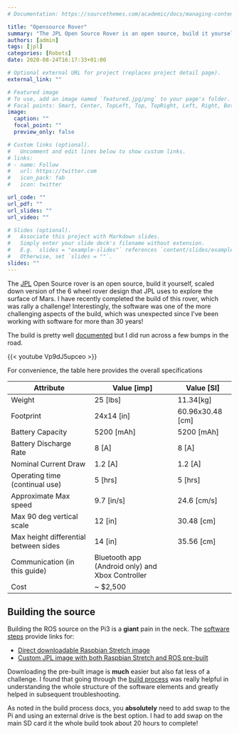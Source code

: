 ```yaml
---
# Documentation: https://sourcethemes.com/academic/docs/managing-content/

title: "Opensource Rover"
summary: "The JPL Open Source Rover is an open source, build it yourself, scaled down version of the 6 wheel rover design that JPL uses to explore the surface of Mars."
authors: [admin]
tags: [jpl]
categories: [Robots]
date: 2020-08-24T16:17:33+01:00

# Optional external URL for project (replaces project detail page).
external_link: ""

# Featured image
# To use, add an image named `featured.jpg/png` to your page's folder.
# Focal points: Smart, Center, TopLeft, Top, TopRight, Left, Right, BottomLeft, Bottom, BottomRight.
image:
  caption: ""
  focal_point: ""
  preview_only: false

# Custom links (optional).
#   Uncomment and edit lines below to show custom links.
# links:
# - name: Follow
#   url: https://twitter.com
#   icon_pack: fab
#   icon: twitter

url_code: ""
url_pdf: ""
url_slides: ""
url_video: ""

# Slides (optional).
#   Associate this project with Markdown slides.
#   Simply enter your slide deck's filename without extension.
#   E.g. `slides = "example-slides"` references `content/slides/example-slides.md`.
#   Otherwise, set `slides = ""`.
slides: ""
---
```


The [JPL](https://www.jpl.nasa.gov/) Open Source rover is an open source, build it yourself, scaled down version of the 6 wheel rover design that JPL uses to explore the surface of Mars. I have recently completed the build of this rover, which was rally a challenge! Interestingly, the software was one of the more challenging aspects of the build, which was unexpected since I've been working with software for more than 30 years!

The build is pretty well [documented](https://github.com/nasa-jpl/open-source-rover) but I did run across a few bumps in the road.

{{< youtube Vp9dJ5upceo >}}

For convenience, the table here provides the overall specifications

| Attribute              |Value [imp] | Value [SI] |
| ----------             |-----      | -------------  |
| Weight                 | 25 [lbs]    | 11.34[kg]        |
| Footprint              | 24x14 [in]  | 60.96x30.48 [cm] |
| Battery Capacity       | 5200 [mAh]  | 5200 [mAh]       |
| Battery Discharge Rate | 8 [A]       | 8 [A]            |
| Nominal Current Draw   | 1.2 [A]     | 1.2 [A]          |
| Operating time (continual use)        | 5 [hrs]   | 5 [hrs] |
| Approximate Max speed  | 9.7 [in/s]  | 24.6 [cm/s]      |
| Max 90 deg vertical scale | 12 [in]   | 30.48 [cm]      |
| Max height differential between sides | 14 [in] | 35.56 [cm] |
| Communication (in this guide) | Bluetooth app (Android only) and Xbox Controller| |
| Cost                   | ~ $2,500     |                 |

## Building the source

Building the ROS source on the Pi3 is a **giant** pain in the neck. The [software steps](https://github.com/nasa-jpl/open-source-rover/blob/master/Software/Software%20Steps.pdf) provide links for:

* [Direct downloadable Raspbian Stretch image](https://downloads.raspberrypi.org/raspbian/images/raspbian-2019-04-09/2019-04-08-raspbian-stretch.zip)
* [Custom JPL image with both Raspbian Stretch and ROS pre-built](https://drive.google.com/drive/folders/1RbYWDRthpcktqkPEHb7qVqDiy27EiAc1)

Downloading the pre-built image is **much** easier but also fat less of a challenge. I found that going through the [build process](http://wiki.ros.org/ROSberryPi/Installing%20ROS%20Kinetic%20on%20the%20Raspberry%20Pi) was really helpful in understanding the whole structure of the software elements and greatly helped in subsequent troubleshooting.

As noted in the build process docs, you **absolutely** need to add swap to the Pi and using an external drive is the best option. I had to add swap on the main SD card it the whole build took about 20 hours to complete!
